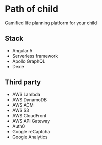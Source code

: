 Path of child
=============

Gamified life planning platform for your child


Stack
-----

- Angular 5
- Serverless framework
- Apollo GraphQL
- Dexie


Third party
-----------

- AWS Lambda
- AWS DynamoDB
- AWS ACM
- AWS S3
- AWS CloudFront
- AWS API Gateway
- Auth0
- Google reCaptcha
- Google Analytics

